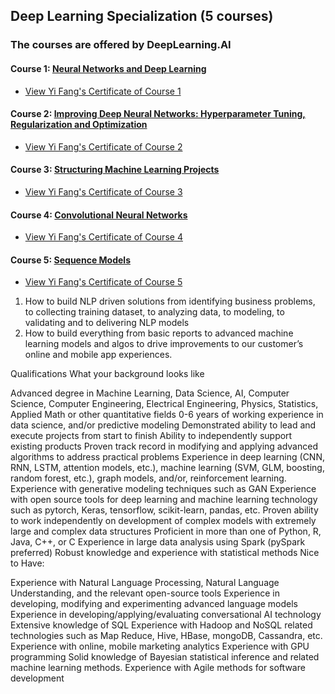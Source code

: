 ## Deep Learning Specialization (5 courses)
### The courses are offered by DeepLearning.AI

#### Course 1: [Neural Networks and Deep Learning](https://www.coursera.org/learn/neural-networks-deep-learning?specialization=deep-learning)
* [View Yi Fang's Certificate of Course 1](https://coursera.org/share/9198bf9e5641668612752b5cd17be8a2)
#### Course 2: [Improving Deep Neural Networks: Hyperparameter Tuning, Regularization and Optimization](https://www.coursera.org/learn/deep-neural-network?specialization=deep-learning)
* [View Yi Fang's Certificate of Course 2](https://coursera.org/share/29cb8758fa5da57d4c1c1237f9736e88)
#### Course 3: [Structuring Machine Learning Projects](https://www.coursera.org/learn/machine-learning-projects?specialization=deep-learning)
* [View Yi Fang's Certificate of Course 3](https://coursera.org/share/bd82c3c6bad9e1384ff989145c400931)
#### Course 4: [Convolutional Neural Networks](https://www.coursera.org/learn/convolutional-neural-networks?specialization=deep-learning)
* [View Yi Fang's Certificate of Course 4](https://coursera.org/share/214f22dab116a04320c354aec728bbe1)
#### Course 5: [Sequence Models](https://www.coursera.org/learn/nlp-sequence-models?specialization=deep-learning)
* [View Yi Fang's Certificate of Course 5]()

1. How to build NLP driven solutions from identifying business problems, to collecting training dataset, to analyzing data, to modeling, to validating and to delivering NLP models
2. How to build everything from basic reports to advanced machine learning models and algos to drive improvements to our customer’s online and mobile app experiences.













Qualifications
What your background looks like

Advanced degree in Machine Learning, Data Science, AI, Computer Science, Computer Engineering, Electrical Engineering, Physics, Statistics, Applied Math or other quantitative fields
0-6 years of working experience in data science, and/or predictive modeling
Demonstrated ability to lead and execute projects from start to finish
Ability to independently support existing products
Proven track record in modifying and applying advanced algorithms to address practical problems
Experience in deep learning (CNN, RNN, LSTM, attention models, etc.), machine learning (SVM, GLM, boosting, random forest, etc.), graph models, and/or, reinforcement learning.
Experience with generative modeling techniques such as GAN
Experience with open source tools for deep learning and machine learning technology such as pytorch, Keras, tensorflow, scikit-learn, pandas, etc.
Proven ability to work independently on development of complex models with extremely large and complex data structures
Proficient in more than one of Python, R, Java, C++, or C
Experience in large data analysis using Spark (pySpark preferred)
Robust knowledge and experience with statistical methods
Nice to Have:

Experience with Natural Language Processing, Natural Language Understanding, and the relevant open-source tools
Experience in developing, modifying and experimenting advanced language models
Experience in developing/applying/evaluating conversational AI technology
Extensive knowledge of SQL
Experience with Hadoop and NoSQL related technologies such as Map Reduce, Hive, HBase, mongoDB, Cassandra, etc.
Experience with online, mobile marketing analytics
Experience with GPU programming
Solid knowledge of Bayesian statistical inference and related machine learning methods.
Experience with Agile methods for software development

